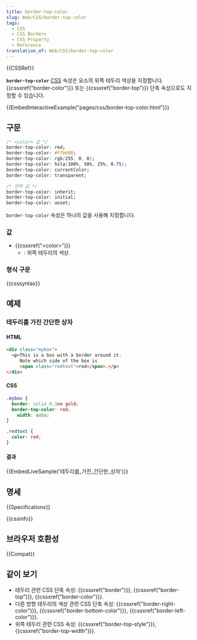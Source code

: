 ```yaml
---
title: border-top-color
slug: Web/CSS/border-top-color
tags:
  - CSS
  - CSS Borders
  - CSS Property
  - Reference
translation_of: Web/CSS/border-top-color
---
```


{{CSSRef}}

**`border-top-color`** [CSS](/ko/docs/Web/CSS) 속성은 요소의 위쪽 테두리 색상을 지정합니다. {{cssxref("border-color")}} 또는 {{cssxref("border-top")}} 단축 속성으로도 지정할 수 있습니다.

{{EmbedInteractiveExample("pages/css/border-top-color.html")}}

## 구문

```css
/* <color> 값 */
border-top-color: red;
border-top-color: #ffbb00;
border-top-color: rgb(255, 0, 0);
border-top-color: hsla(100%, 50%, 25%, 0.75);
border-top-color: currentColor;
border-top-color: transparent;

/* 전역 값 */
border-top-color: inherit;
border-top-color: initial;
border-top-color: unset;
```

`border-top-color` 속성은 하나의 값을 사용해 지정합니다.

### 값

- {{cssxref("&lt;color&gt;")}}
  - : 위쪽 테두리의 색상.

### 형식 구문

{{csssyntax}}

## 예제

### 테두리를 가진 간단한 상자

#### HTML

```html
<div class="mybox">
  <p>This is a box with a border around it.
     Note which side of the box is
     <span class="redtext">red</span>.</p>
</div>
```

#### CSS

```css
.mybox {
  border: solid 0.3em gold;
  border-top-color: red;
    width: auto;
}

.redtext {
  color: red;
}
```

#### 결과

{{EmbedLiveSample('테두리를_가진_간단한_상자')}}

## 명세

{{Specifications}}

{{cssinfo}}

## 브라우저 호환성

{{Compat}}

## 같이 보기

- 테두리 관련 CSS 단축 속성: {{cssxref("border")}}, {{cssxref("border-top")}}, {{cssxref("border-color")}}.
- 다른 방향 테두리의 색상 관련 CSS 단축 속성: {{cssxref("border-right-color")}}, {{cssxref("border-bottom-color")}}, {{cssxref("border-left-color")}}.
- 위쪽 테두리 관련 CSS 속성: {{cssxref("border-top-style")}}, {{cssxref("border-top-width")}}.

